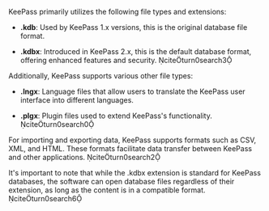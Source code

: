 KeePass primarily utilizes the following file types and extensions:

- **.kdb**: Used by KeePass 1.x versions, this is the original database file format.

- **.kdbx**: Introduced in KeePass 2.x, this is the default database format, offering enhanced features and security. citeturn0search3

Additionally, KeePass supports various other file types:

- **.lngx**: Language files that allow users to translate the KeePass user interface into different languages.

- **.plgx**: Plugin files used to extend KeePass's functionality. citeturn0search0

For importing and exporting data, KeePass supports formats such as CSV, XML, and HTML. These formats facilitate data transfer between KeePass and other applications. citeturn0search2

It's important to note that while the .kdbx extension is standard for KeePass databases, the software can open database files regardless of their extension, as long as the content is in a compatible format. citeturn0search6 